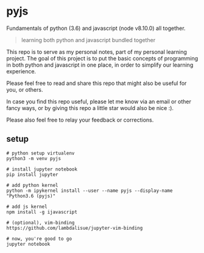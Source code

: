 # pyjs

Fundamentals of python (3.6) and javascript (node v8.10.0) all together.

> learning both python and javascript bundled together

This repo is to serve as my personal notes, part of my personal learning project.
The goal of this project is to put the basic concepts of programming in both python and javascript in one place, 
in order to simplify our learning experience.

Please feel free to read and share this repo that might also be useful for you, or others.

In case you find this repo useful, please let me know via an email or other fancy ways, or by giving this repo a little star would also be nice :). 

Please also feel free to relay your feedback or corrections.



## setup

```
# python setup virtualenv
python3 -m venv pyjs

# install jupyter notebook
pip install jupyter

# add python kernel
python -m ipykernel install --user --name pyjs --display-name "Python3.6 (pyjs)"

# add js kernel
npm install -g ijavascript

# (optional), vim-binding
https://github.com/lambdalisue/jupyter-vim-binding

# now, you're good to go
jupyter notebook
```


